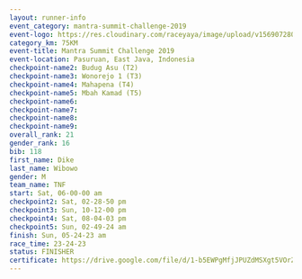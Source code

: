 ```yaml
---
layout: runner-info 
event_category: mantra-summit-challenge-2019 
event-logo: https://res.cloudinary.com/raceyaya/image/upload/v1569072809/logo/mantra-image_segrbx.jpg
category_km: 75KM 
event-title: Mantra Summit Challenge 2019 
event-location: Pasuruan, East Java, Indonesia 
checkpoint-name2: Budug Asu (T2) 
checkpoint-name3: Wonorejo 1 (T3) 
checkpoint-name4: Mahapena (T4) 
checkpoint-name5: Mbah Kamad (T5) 
checkpoint-name6: 
checkpoint-name7: 
checkpoint-name8: 
checkpoint-name9: 
overall_rank: 21
gender_rank: 16
bib: 118
first_name: Dike
last_name: Wibowo
gender: M
team_name: TNF
start: Sat, 06-00-00 am
checkpoint2: Sat, 02-28-50 pm
checkpoint3: Sun, 10-12-00 pm
checkpoint4: Sat, 08-04-03 pm
checkpoint5: Sun, 02-49-24 am
finish: Sun, 05-24-23 am
race_time: 23-24-23
status: FINISHER
certificate: https://drive.google.com/file/d/1-b5EWPgMfjJPUZdMSXgt5VOrZ7AwISTJ/view?usp=sharing
---
```

